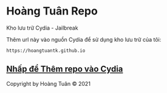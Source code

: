 # Hoàng Tuân Repo

Kho lưu trữ Cydia - Jailbreak

Thêm url này vào nguồn Cydia để sử dụng kho lưu trữ của tôi:

```center
https://hoangtuantk.github.io
```

## [Nhấp để Thêm repo vào Cydia](https://cydia.saurik.com/api/share#?source=https://hoangtuantk.github.io)

Copyright by Hoàng Tuân © 2021

